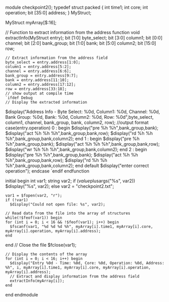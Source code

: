module checkpoint2();
  typedef struct packed {
    int time1;
    int core;
    int operation;
    bit [35:0] address;
  } MyStruct;

  MyStruct myArray[$:16];

  // Function to extract information from the address
  function void extractInfo(MyStruct entry);
    bit [1:0] byte_select;
    bit [3:0] column1;
    bit [0:0] channel;
    bit [2:0] bank_group;
    bit [1:0] bank;
    bit [5:0] column2;
    bit [15:0] row;

    // Extract information from the address field
    byte_select = entry.address[1:0];
    column1 = entry.address[5:2];
    channel = entry.address[6:6];
    bank_group = entry.address[9:7];
    bank = entry.address[11:10];
    column2 = entry.address[17:12];
    row = entry.address[33:18];
	// show output at compile time
	`ifdef Debug 
    // Display the extracted information
   $display("Address Info - Byte Select: %0d, Column1: %0d, Channel: %0d, Bank Group: %0d, Bank: %0d, Column2: %0d, Row: %0d",byte_select, column1, channel, bank_group, bank, column2, row); 
//output format
	case(entry.operation)
	0 : begin $display("pre %h %h",bank_group,bank);
	  	  $display("act %h %h %h",bank_group,bank,row);
	          $display("rd %h %h %h",bank_group,bank,column2);
    	    end
	1 : begin $display("pre %h %h",bank_group,bank);
	  	  $display("act %h %h %h",bank_group,bank,row);
	          $display("wr %h %h %h",bank_group,bank,column2);
    	    end 
	2 : begin $display("pre %h %h",bank_group,bank);
	  	  $display("act %h %h %h",bank_group,bank,row);
	          $display("rd %h %h %h",bank_group,bank,column2);
    	    end
	default $display("enter correct operation");
endcase
`endif
  endfunction

  initial begin
int var1;
string var2;
	if ($value$plusargs("%s", var2))
      $display("%s", var2);
    else
      var2 = "checkpoint2.txt";

    var1 = $fopen(var2, "r");
    if (!var1)
      $display("Could not open file: %s", var2);

    // Read data from the file into the array of structures
	while(!$feof(var1)) begin
    for (int i = 0; i < 16 && !$feof(var1); i++) begin
      $fscanf(var1, "%d %d %d %h", myArray[i].time1, myArray[i].core, myArray[i].operation, myArray[i].address);
    end
end
    // Close the file
    $fclose(var1);

    // Display the contents of the array
    for (int i = 0; i < 16; i++) begin
      $display("Entry %0d - Time: %0d, Core: %0d, Operation: %0d, Address: %h", i, myArray[i].time1, myArray[i].core, myArray[i].operation, myArray[i].address);
      // Extract and display information from the address field
      extractInfo(myArray[i]);
    end
  end
endmodule
